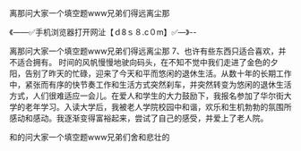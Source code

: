 离那问大家一个填空题www兄弟们得远离尘那

《——✅手机浏览器打开网沚【ｄ8ｓ８.c０m】✅—》--

离那问大家一个填空题www兄弟们得远离尘那	7、也许有些东西只适合喜欢，并不适合拥有。
时间的风帆慢慢地驶向码头，在不知不觉中我们走进了金色的夕阳，告别了昨天的忙碌，迎来了今天和平而悠闲的退休生活。从数十年的长期工作中，紧张而有序的快节奏工作和生活方式突然刹车，并突然转变为悠闲的退休生活方式，人们很难适应一会儿。在爱人和学生的大力鼓励下，我报名参加了华尔街大学的老年学习。入读大学后，我被老人学院校园中和谐，欢乐和生机勃勃的氛围所感动和感动。我逐渐变得富裕起来，尝试了自己的感受，并爱上了老人院。





和的问大家一个填空题www兄弟们舍和悲壮的

